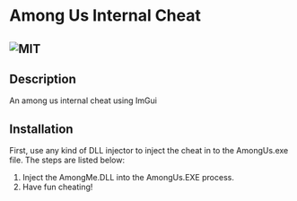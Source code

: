 # Among Us Internal Cheat

  ![MIT](https://img.shields.io/badge/license-MIT-green)
  ---
  
  ## Description 
  An among us internal cheat using ImGui
  
  ## Installation
  First, use any kind of DLL injector to inject the cheat in to the AmongUs.exe file. The steps are listed below:
  1. Inject the AmongMe.DLL into the AmongUs.EXE process.
  2. Have fun cheating!
